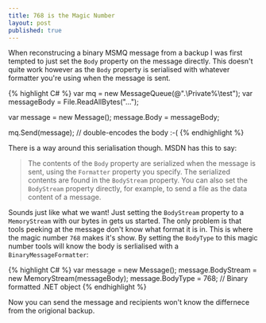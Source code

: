 ```yaml
---
title: 768 is the Magic Number
layout: post
published: true
---
```


When reconstrucing a binary MSMQ message from a backup I was first
tempted to just set the `Body` property on the message directly. This
doesn't quite work however as the `Body` property is serialised with
whatever formatter you're using when the message is sent.

{% highlight C# %}
var mq = new MessageQueue(@".\Private%\test");
var messageBody = File.ReadAllBytes("...");

var message = new Message();
message.Body = messageBody;

mq.Send(message); // double-encodes the body :-(
{% endhighlight %}

There is a way around this serialisation though. MSDN has this to say:

> The contents of the `Body` property are serialized when the message is
> sent, using the `Formatter` property you specify. The serialized
> contents are found in the `BodyStream` property. You can also set the
> `BodyStream` property directly, for example, to send a file as the
> data content of a message.

Sounds just like what we want! Just setting the `BodyStream` property
to a `MemoryStream` with our bytes in gets us started. The only
problem is that tools peeking at the message don't know what format it
is in. This is where the magic number `768` makes it's show. By
setting the `BodyType` to this magic number tools will know the body
is serlialised with a `BinaryMessageFormatter`:

{% highlight C# %}
var message = new Message();
message.BodyStream = new MemoryStream(messageBody);
message.BodyType = 768; // Binary formatted .NET object
{% endhighlight %}

Now you can send the message and recipients won't know the differnece
from the origional backup.
